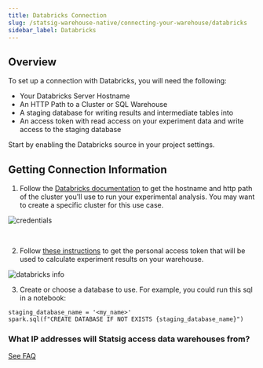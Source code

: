 ```yaml
---
title: Databricks Connection
slug: /statsig-warehouse-native/connecting-your-warehouse/databricks
sidebar_label: Databricks
---
```


## Overview

To set up a connection with Databricks, you will need the following:

- Your Databricks Server Hostname
- An HTTP Path to a Cluster or SQL Warehouse
- A staging database for writing results and intermediate tables into
- An access token with read access on your experiment data and write access to the staging database

Start by enabling the Databricks source in your project settings.

## Getting Connection Information

1. Follow the [Databricks documentation](https://docs.databricks.com/integrations/jdbc-odbc-bi.html#get-connection-details-for-a-cluster) to get the hostname and http path of the cluster you'll use to run your experimental analysis. You may want to create a specific cluster for this use case.

![credentials](https://user-images.githubusercontent.com/102695539/242474157-e6329ea8-92ae-43af-95dc-7bce2a26a3e6.png)

<br />

2. Follow [these instructions](https://docs.databricks.com/dev-tools/auth.html#databricks-personal-access-tokens) to get the personal access token that will be used to calculate experiment results on your warehouse.

![databricks info](https://user-images.githubusercontent.com/108023879/188731186-ecdc0872-de06-4576-b387-fa08bdca447d.png)

3. Create or choose a database to use. For example, you could run this sql in a notebook:

```
staging_database_name = '<my_name>'
spark.sql(f"CREATE DATABASE IF NOT EXISTS {staging_database_name}")
```
### What IP addresses will Statsig access data warehouses from?

[See FAQ](https://docs.statsig.com/data-warehouse-ingestion/faq#what-ip-addresses-will-statsig-access-data-warehouses-from)
